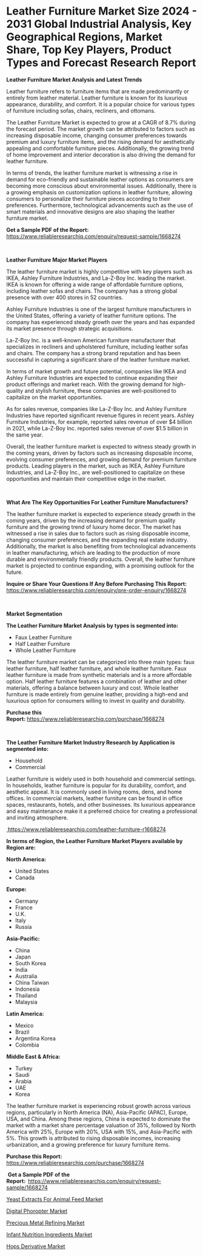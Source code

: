 <p><h1>Leather Furniture Market Size 2024 - 2031 Global Industrial Analysis, Key Geographical Regions, Market Share, Top Key Players, Product Types and Forecast Research Report</h1></p><p><strong>Leather Furniture Market Analysis and Latest Trends</strong></p>
<p><p>Leather furniture refers to furniture items that are made predominantly or entirely from leather material. Leather furniture is known for its luxurious appearance, durability, and comfort. It is a popular choice for various types of furniture including sofas, chairs, recliners, and ottomans.</p><p>The Leather Furniture Market is expected to grow at a CAGR of 8.7% during the forecast period. The market growth can be attributed to factors such as increasing disposable income, changing consumer preferences towards premium and luxury furniture items, and the rising demand for aesthetically appealing and comfortable furniture pieces. Additionally, the growing trend of home improvement and interior decoration is also driving the demand for leather furniture.</p><p>In terms of trends, the leather furniture market is witnessing a rise in demand for eco-friendly and sustainable leather options as consumers are becoming more conscious about environmental issues. Additionally, there is a growing emphasis on customization options in leather furniture, allowing consumers to personalize their furniture pieces according to their preferences. Furthermore, technological advancements such as the use of smart materials and innovative designs are also shaping the leather furniture market.</p></p>
<p><strong>Get a Sample PDF of the Report:&nbsp;</strong> <a href="https://www.reliableresearchiq.com/enquiry/request-sample/1668274">https://www.reliableresearchiq.com/enquiry/request-sample/1668274</a></p>
<p>&nbsp;</p>
<p><strong>Leather Furniture Major Market Players</strong></p>
<p><p>The leather furniture market is highly competitive with key players such as IKEA, Ashley Furniture Industries, and La-Z-Boy Inc. leading the market. IKEA is known for offering a wide range of affordable furniture options, including leather sofas and chairs. The company has a strong global presence with over 400 stores in 52 countries.</p><p>Ashley Furniture Industries is one of the largest furniture manufacturers in the United States, offering a variety of leather furniture options. The company has experienced steady growth over the years and has expanded its market presence through strategic acquisitions.</p><p>La-Z-Boy Inc. is a well-known American furniture manufacturer that specializes in recliners and upholstered furniture, including leather sofas and chairs. The company has a strong brand reputation and has been successful in capturing a significant share of the leather furniture market.</p><p>In terms of market growth and future potential, companies like IKEA and Ashley Furniture Industries are expected to continue expanding their product offerings and market reach. With the growing demand for high-quality and stylish furniture, these companies are well-positioned to capitalize on the market opportunities.</p><p>As for sales revenue, companies like La-Z-Boy Inc. and Ashley Furniture Industries have reported significant revenue figures in recent years. Ashley Furniture Industries, for example, reported sales revenue of over $4 billion in 2021, while La-Z-Boy Inc. reported sales revenue of over $1.5 billion in the same year.</p><p>Overall, the leather furniture market is expected to witness steady growth in the coming years, driven by factors such as increasing disposable income, evolving consumer preferences, and growing demand for premium furniture products. Leading players in the market, such as IKEA, Ashley Furniture Industries, and La-Z-Boy Inc., are well-positioned to capitalize on these opportunities and maintain their competitive edge in the market.</p></p>
<p>&nbsp;</p>
<p><strong>What Are The Key Opportunities For Leather Furniture Manufacturers?</strong></p>
<p><p>The leather furniture market is expected to experience steady growth in the coming years, driven by the increasing demand for premium quality furniture and the growing trend of luxury home decor. The market has witnessed a rise in sales due to factors such as rising disposable income, changing consumer preferences, and the expanding real estate industry. Additionally, the market is also benefiting from technological advancements in leather manufacturing, which are leading to the production of more durable and environmentally friendly products. Overall, the leather furniture market is projected to continue expanding, with a promising outlook for the future.</p></p>
<p><strong>Inquire or Share Your Questions If Any Before Purchasing This Report:</strong> <a href="https://www.reliableresearchiq.com/enquiry/pre-order-enquiry/1668274">https://www.reliableresearchiq.com/enquiry/pre-order-enquiry/1668274</a></p>
<p>&nbsp;</p>
<p><strong>Market Segmentation</strong></p>
<p><strong>The Leather Furniture Market Analysis by types is segmented into:</strong></p>
<p><ul><li>Faux Leather Furniture</li><li>Half Leather Furniture</li><li>Whole Leather Furniture</li></ul></p>
<p><p>The leather furniture market can be categorized into three main types: faux leather furniture, half leather furniture, and whole leather furniture. Faux leather furniture is made from synthetic materials and is a more affordable option. Half leather furniture features a combination of leather and other materials, offering a balance between luxury and cost. Whole leather furniture is made entirely from genuine leather, providing a high-end and luxurious option for consumers willing to invest in quality and durability.</p></p>
<p><strong>Purchase this Report:&nbsp;</strong><a href="https://www.reliableresearchiq.com/purchase/1668274">https://www.reliableresearchiq.com/purchase/1668274</a></p>
<p>&nbsp;</p>
<p><strong>The Leather Furniture Market Industry Research by Application is segmented into:</strong></p>
<p><ul><li>Household</li><li>Commercial</li></ul></p>
<p><p>Leather furniture is widely used in both household and commercial settings. In households, leather furniture is popular for its durability, comfort, and aesthetic appeal. It is commonly used in living rooms, dens, and home offices. In commercial markets, leather furniture can be found in office spaces, restaurants, hotels, and other businesses. Its luxurious appearance and easy maintenance make it a preferred choice for creating a professional and inviting atmosphere.</p></p>
<p><a href="https://www.reliableresearchiq.com/leather-furniture-r1668274">&nbsp;https://www.reliableresearchiq.com/leather-furniture-r1668274</a></p>
<p><strong>In terms of Region, the Leather Furniture Market Players available by Region are:</strong></p>
<p>
    <p> <strong> North America: </strong>
        <ul>
            <li>United States</li>
            <li>Canada</li>
        </ul>
        </p> 
    <p> <strong> Europe: </strong>
        <ul>
            <li>Germany</li>
            <li>France</li>
            <li>U.K.</li>
            <li>Italy</li>
            <li>Russia</li>
        </ul>
        </p> 
    <p> <strong> Asia-Pacific: </strong>
        <ul>
            <li>China</li>
            <li>Japan</li>
            <li>South Korea</li>
            <li>India</li>
            <li>Australia</li>
            <li>China Taiwan</li>
            <li>Indonesia</li>
            <li>Thailand</li>
            <li>Malaysia</li>
        </ul>
        </p> 
    <p> <strong> Latin America: </strong>
        <ul>
            <li>Mexico</li>
            <li>Brazil</li>
            <li>Argentina Korea</li>
            <li>Colombia</li>
        </ul>
        </p> 
    <p> <strong> Middle East & Africa: </strong>
        <ul>
            <li>Turkey</li>
            <li>Saudi</li>
            <li>Arabia</li>
            <li>UAE</li>
            <li>Korea</li>
        </ul>
    </p>
    </p>
<p><p>The leather furniture market is experiencing robust growth across various regions, particularly in North America (NA), Asia-Pacific (APAC), Europe, USA, and China. Among these regions, China is expected to dominate the market with a market share percentage valuation of 35%, followed by North America with 25%, Europe with 20%, USA with 15%, and Asia-Pacific with 5%. This growth is attributed to rising disposable incomes, increasing urbanization, and a growing preference for luxury furniture items.</p></p>
<p><strong>Purchase this Report: </strong><a href="https://www.reliableresearchiq.com/purchase/1668274">https://www.reliableresearchiq.com/purchase/1668274</a></p>
<p>&nbsp;<strong>Get a Sample PDF of the Report:&nbsp;&nbsp;</strong><a href="https://www.reliableresearchiq.com/enquiry/request-sample/1668274">https://www.reliableresearchiq.com/enquiry/request-sample/1668274</a></p>
<p><strong></strong></p>
<p><p><a href="https://medium.com/@nathalelly87957/yeast-extracts-for-animal-feed-market-industry-trends-and-forecast-for-period-from-2024-to-2031-b55a9c79d2c0">Yeast Extracts For Animal Feed Market</a></p><p><a href="https://github.com/hrhzhypq19/Market-Research-Report-List-1/blob/main/digital-phoropter-market.md">Digital Phoropter Market</a></p><p><a href="https://github.com/kishanagarner91/Market-Research-Report-List-1/blob/main/precious-metal-refining-market.md">Precious Metal Refining Market</a></p><p><a href="https://medium.com/@jakobeblake51/infant-nutrition-ingredients-market-size-share-trends-analysis-report-by-product-proteins-oils-421ea9c9ba87">Infant Nutrition Ingredients Market</a></p><p><a href="https://medium.com/@rontayewer0/global-hops-derivative-market-status-2024-2031-and-forecast-by-region-product-end-use-0297b688108e">Hops Derivative Market</a></p></p>